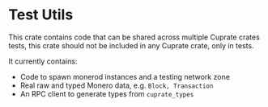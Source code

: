 # Test Utils

This crate contains code that can be shared across multiple Cuprate crates tests, this crate should not be included in any
Cuprate crate, only in tests.

It currently contains:
- Code to spawn monerod instances and a testing network zone
- Real raw and typed Monero data, e.g. `Block, Transaction`
- An RPC client to generate types from `cuprate_types`